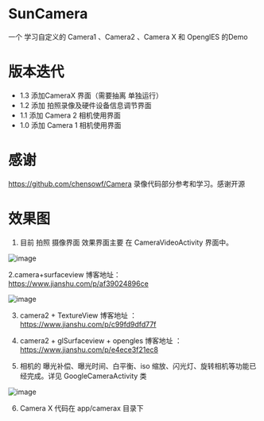 # SunCamera

一个 学习自定义的 Camera1 、Camera2 、Camera X 和 OpenglES 的Demo

# 版本迭代

 -  1.3 添加CameraX 界面（需要抽离 单独运行）
 -  1.2 添加 拍照录像及硬件设备信息调节界面
 -  1.1 添加 Camera 2 相机使用界面
 -  1.0 添加 Camera 1 相机使用界面

# 感谢

https://github.com/chensowf/Camera   录像代码部分参考和学习。感谢开源


# 效果图

1. 目前 拍照 摄像界面 效果界面主要 在 CameraVideoActivity 界面中。

![image](https://github.com/yangmingchuan/CameraMaster/blob/5d92dda84ff32038e7abe94a7a15c40eea7f1a66/app/src/main/res/drawable-v24/64F105A2D530CDE27A0F21CBC6C0B877.gif)

2.camera+surfaceview 博客地址：https://www.jianshu.com/p/af39024896ce

![image](https://upload-images.jianshu.io/upload_images/6188347-cd61d9a329522b0a?imageMogr2/auto-orient/)


3. camera2 + TextureView   博客地址 ： https://www.jianshu.com/p/c99fd9dfd77f

4. camera2 + glSurfaceview  + opengles  博客地址 ： https://www.jianshu.com/p/e4ece3f21ec8

5. 相机的 曝光补偿、曝光时间、白平衡、iso 缩放、闪光灯、旋转相机等功能已经完成。详见 GoogleCameraActivity 类

![image](https://img-blog.csdnimg.cn/2019040210145280.png?x-oss-process=image/watermark,type_ZmFuZ3poZW5naGVpdGk,shadow_10,text_aHR0cHM6Ly9ibG9nLmNzZG4ubmV0L3FxXzI3OTQ4NjU5,size_16,color_FFFFFF,t_70)


6. Camera X 代码在 app/camerax 目录下
